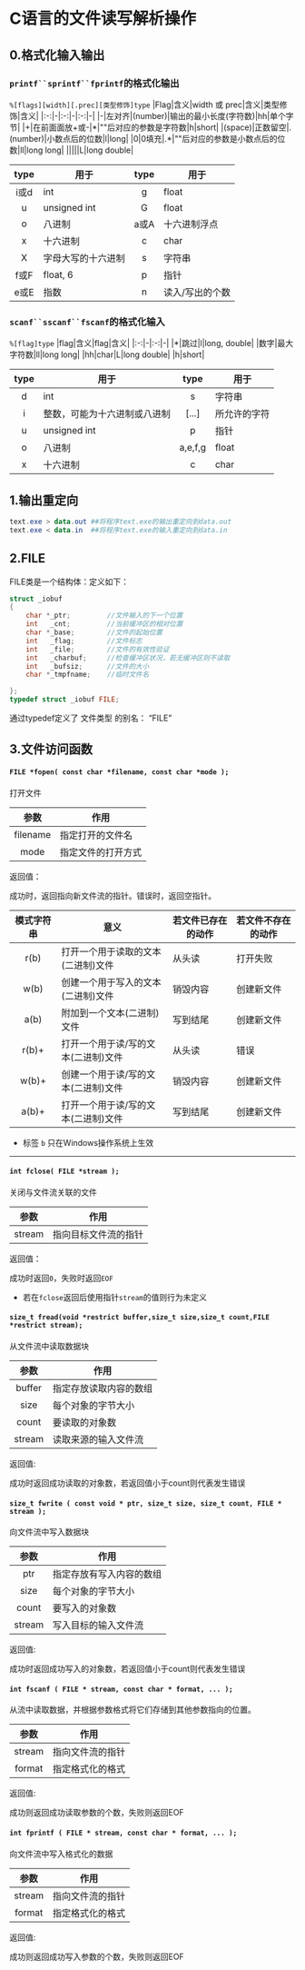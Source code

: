 # C语言的文件读写解析操作
## 0.格式化输入输出
### `printf``sprintf``fprintf`的格式化输出
`%[flags][width][.prec][类型修饰]type`
|Flag|含义|width 或 prec|含义|类型修饰|含义|
|:-:|-|:-:|-|:-:|-|
|\-|左对⻬|(number)|输出的最小长度(字符数)|hh|单个字节|
|\+|在前⾯面放\+或\-|\*|""后对应的参数是字符数|h|short|
|(space)|正数留空|.(number)|小数点后的位数|l|long|
|0|0填充|.*|""后对应的参数是小数点后的位数|ll|long long|
|||||L|long double|

|type|用于|type|用于|
|:-:|-|:-:|-|
|i或d|int|g|float|
|u|unsigned int|G|float|
|o|八进制|a或A|十六进制浮点|
|x|十六进制|c|char|
|X|字母⼤写的⼗六进制|s|字符串|
|f或F|float, 6|p|指针|
|e或E|指数|n|读入/写出的个数|

### `scanf``sscanf``fscanf`的格式化输入
`%[flag]type`
|flag|含义|flag|含义|
|:-:|-|:-:|-|
|\*|跳过|l|long, double|
|数字|最大字符数|ll|long long|
|hh|char|L|long double|
|h|short|


|type|用于|type|用于|
|:-:|-|:-:|-|
|d|int|s|字符串|
|i|整数，可能为十六进制或八进制|[...]|所允许的字符|
|u|unsigned int|p|指针|
|o|八进制|a,e,f,g|float|
|x|十六进制|c|char|

## 1.输出重定向
``` powershell
text.exe > data.out ##将程序text.exe的输出重定向到data.out
text.exe < data.in  ##将程序text.exe的输入重定向到data.in
```
## 2.FILE
FILE类是一个结构体：定义如下：
``` C
struct _iobuf
{
    char *_ptr;         //文件输入的下一个位置
    int   _cnt;         //当前缓冲区的相对位置
    char *_base;        //文件的起始位置
    int   _flag;        //文件标志
    int   _file;        //文件的有效性验证
    int   _charbuf;     //检查缓冲区状况，若无缓冲区则不读取
    int   _bufsiz;      //文件的大小
    char *_tmpfname;    //临时文件名

};
typedef struct _iobuf FILE;
```
通过typedef定义了 文件类型 的别名： “FILE”
## 3.文件访问函数
#### ` FILE *fopen( const char *filename, const char *mode ); `  
打开文件

|参数|作用|
|:-:|-|
|filename|指定打开的文件名|
|mode|指定文件的打开方式|

返回值：

成功时，返回指向新文件流的指针。错误时，返回空指针。

|模式字符串|意义|若文件已存在的动作|若文件不存在的动作|
|:-:|-|-|-|
|r(b)|打开一个用于读取的文本(二进制)文件|从头读|打开失败|
|w(b)|创建一个用于写入的文本(二进制)文件|销毁内容|创建新文件|
|a(b)|附加到一个文本(二进制)文件|写到结尾|创建新文件|
|r(b)+|打开一个用于读/写的文本(二进制)文件|从头读|错误|
|w(b)+|创建一个用于读/写的文本(二进制)文件|销毁内容|创建新文件|
|a(b)+|打开一个用于读/写的文本(二进制)文件|写到结尾|创建新文件|	

* 标签  `b`  只在Windows操作系统上生效

----

#### `int fclose( FILE *stream ); `

关闭与文件流关联的文件

|参数|作用|
|:-:|-|
|stream|指向目标文件流的指针|

返回值：

成功时返回`0`，失败时返回`EOF`

* 若在`fclose`返回后使用指针`stream`的值则行为未定义

#### `size_t fread(void *restrict buffer,size_t size,size_t count,FILE *restrict stream);`

从文件流中读取数据块

|参数|作用|
|:-:|-|
|buffer|指定存放读取内容的数组|
|size|每个对象的字节大小|
|count|要读取的对象数|
|stream|读取来源的输入文件流|

返回值:

成功时返回成功读取的对象数，若返回值小于count则代表发生错误

#### `size_t fwrite ( const void * ptr, size_t size, size_t count, FILE * stream );`

向文件流中写入数据块

|参数|作用|
|:-:|-|
|ptr|指定存放有写入内容的数组|
|size|每个对象的字节大小|
|count|要写入的对象数|
|stream|写入目标的输入文件流|

返回值:

成功时返回成功写入的对象数，若返回值小于count则代表发生错误

#### `int fscanf ( FILE * stream, const char * format, ... );`
从流中读取数据，并根据参数格式将它们存储到其他参数指向的位置。

|参数|作用|
|:-:|-|
|stream|指向文件流的指针|
|format|指定格式化的格式|

返回值:

成功则返回成功读取参数的个数，失败则返回EOF

#### `int fprintf ( FILE * stream, const char * format, ... );`
向文件流中写入格式化的数据

|参数|作用|
|:-:|-|
|stream|指向文件流的指针|
|format|指定格式化的格式|

返回值:

成功则返回成功写入参数的个数，失败则返回EOF